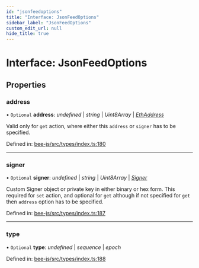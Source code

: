```yaml
---
id: "jsonfeedoptions"
title: "Interface: JsonFeedOptions"
sidebar_label: "JsonFeedOptions"
custom_edit_url: null
hide_title: true
---
```


# Interface: JsonFeedOptions

## Properties

### address

• `Optional` **address**: *undefined* \| *string* \| *Uint8Array* \| [*EthAddress*](../types/utils.eth.ethaddress.md)

Valid only for `get` action, where either this `address` or `signer` has
to be specified.

Defined in: [bee-js/src/types/index.ts:180](https://github.com/ethersphere/bee-js/blob/430becc/src/types/index.ts#L180)

___

### signer

• `Optional` **signer**: *undefined* \| *string* \| *Uint8Array* \| [*Signer*](../types/signer.md)

Custom Signer object or private key in either binary or hex form.
This required for `set` action, and optional for `get` although
if not specified for `get` then `address` option has to be specified.

Defined in: [bee-js/src/types/index.ts:187](https://github.com/ethersphere/bee-js/blob/430becc/src/types/index.ts#L187)

___

### type

• `Optional` **type**: *undefined* \| *sequence* \| *epoch*

Defined in: [bee-js/src/types/index.ts:188](https://github.com/ethersphere/bee-js/blob/430becc/src/types/index.ts#L188)
